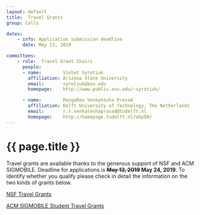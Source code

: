 ```yaml
---
layout: default
title:  Travel Grants
group: Calls

dates:
    - info: Application submission deadline
      date: May 13, 2019

committees:
    - role:  Travel Grant Chairs
      people:
      - name:        Violet Syrotiuk
        affiliation: Arizona State University
        email:       syrotiuk@asu.edu
        homepage:    http://www.public.asu.edu/~syrotiuk/ 

      - name:        RangaRao Venkatesha Prasad
        affiliation: Delft University of Technology, The Netherlands
        email:       r.r.venkateshaprasad@tudelft.nl
        homepage:    http://homepage.tudelft.nl/w5p50/
---
```


# {{ page.title }}

Travel grants are available thanks to the generous support of NSF and ACM SIGMOBILE. Deadline for applications is **<del>May 13, 2019</del> May 24, 2019**. To identify whether you qualify please check in detail the information on the two kinds of grants below.

<a href="STG-NSF.html">NSF Travel Grants</a>

<a href="STG-ACM-SIGMOBILE.html">ACM SIGMOBILE Student Travel Grants</a>


